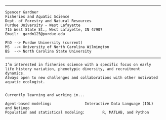 ----
	Spencer Gardner
	Fisheries and Aquatic Science
	Dept. of Forestry and Natural Resources
	Purdue University - West Lafayette
	715 West State St., West Lafayette, IN 47907
	Email:	gardn125@purdue.edu

	PhD --> Purdue University (current)
	MS  --> University of North Carolina Wilmington
	BS  --> North Carolina State University

----

	I’m interested in fisheries science with a specific focus on early life history variation, phenotypic diversity, and recruitment dynamics.
	Always open to new challenges and collaborations with other motivated aquatic ecologist.


	Currently learning and working in...

	Agent-based modeling:				Interactive Data Language (IDL) and NetLogo
	Population and statistical modeling:		R, MATLAB, and Python
		


